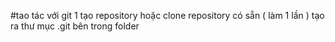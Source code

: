 
#tao tác với git
1 tạo repository hoặc clone repository có sẵn  ( làm 1 lần )
 tạo ra thư mục .git bên trong folder